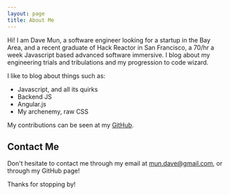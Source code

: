 ```yaml
---
layout: page
title: About Me
---
```


<p class="message">
  Hi! I am Dave Mun, a software engineer looking for a startup in the Bay Area, and a recent graduate of Hack Reactor in San Francisco, a 70/hr a week Javascript based advanced software immersive. I blog
about my engineering trials and tribulations and my progression to code wizard.
</p>

I like to blog about things such as:

* Javascript, and all its quirks
* Backend JS
* Angular.js
* My archenemy, raw CSS

My contributions can be seen at my [GitHub](http://github.com/davemun).

## Contact Me

Don't hesitate to contact me through my email at mun.dave@gmail.com, or through my GitHub page!

Thanks for stopping by!
